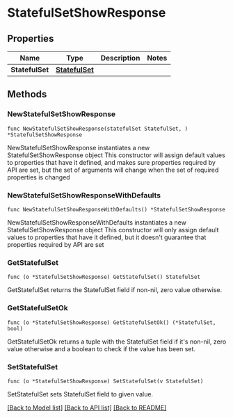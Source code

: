# StatefulSetShowResponse

## Properties

Name | Type | Description | Notes
------------ | ------------- | ------------- | -------------
**StatefulSet** | [**StatefulSet**](StatefulSet.md) |  | 

## Methods

### NewStatefulSetShowResponse

`func NewStatefulSetShowResponse(statefulSet StatefulSet, ) *StatefulSetShowResponse`

NewStatefulSetShowResponse instantiates a new StatefulSetShowResponse object
This constructor will assign default values to properties that have it defined,
and makes sure properties required by API are set, but the set of arguments
will change when the set of required properties is changed

### NewStatefulSetShowResponseWithDefaults

`func NewStatefulSetShowResponseWithDefaults() *StatefulSetShowResponse`

NewStatefulSetShowResponseWithDefaults instantiates a new StatefulSetShowResponse object
This constructor will only assign default values to properties that have it defined,
but it doesn't guarantee that properties required by API are set

### GetStatefulSet

`func (o *StatefulSetShowResponse) GetStatefulSet() StatefulSet`

GetStatefulSet returns the StatefulSet field if non-nil, zero value otherwise.

### GetStatefulSetOk

`func (o *StatefulSetShowResponse) GetStatefulSetOk() (*StatefulSet, bool)`

GetStatefulSetOk returns a tuple with the StatefulSet field if it's non-nil, zero value otherwise
and a boolean to check if the value has been set.

### SetStatefulSet

`func (o *StatefulSetShowResponse) SetStatefulSet(v StatefulSet)`

SetStatefulSet sets StatefulSet field to given value.



[[Back to Model list]](../README.md#documentation-for-models) [[Back to API list]](../README.md#documentation-for-api-endpoints) [[Back to README]](../README.md)


